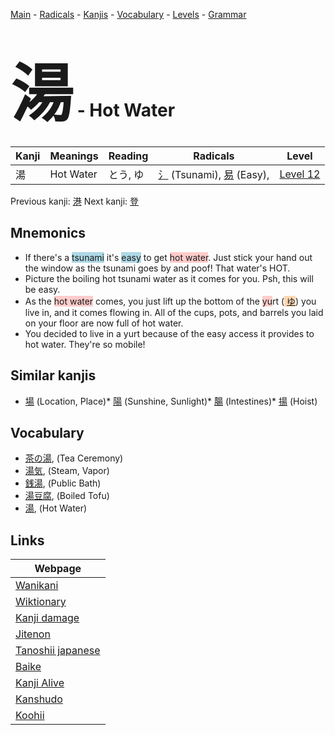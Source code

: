 <style> bigfont {font-size: 100px}</style>
[Main](../index.md) -
[Radicals](../radicals.md) -
[Kanjis](../kanjis.md) -
[Vocabulary](../vocabulary.md) -
[Levels](../levels.md) -
[Grammar](../grammar.md)
# <bigfont> 湯</bigfont> - Hot Water 

| Kanji | Meanings | Reading | Radicals | Level |
| --- | --- | --- | --- | --- |
| 湯 | Hot Water | とう, ゆ | [氵](../radicals/氵.md) (Tsunami), [易](../radicals/易.md) (Easy),  | [Level 12](../levels/wk_level12.md) |

Previous kanji: [港](港.md) Next kanji: [登](登.md) 

## Mnemonics
 * If there's a <span style="background-color:#ADD8E6"> tsunami</span> it's <span style="background-color:#ADD8E6"> easy</span> to get <span style="background-color:#ffcccb"> hot water</span>. Just stick your hand out the window as the tsunami goes by and poof! That water's HOT.
* Picture the boiling hot tsunami water as it comes for you. Psh, this will be easy.
* As the <span style="background-color:#ffcccb"> hot water</span> comes, you just lift up the bottom of the <span style="background-color:#ffcccb"> yu</span>rt (<span style="background-color:#fed8b1"> [ゆ](https://jisho.org/search/ゆ)</span>) you live in, and it comes flowing in. All of the cups, pots, and barrels you laid on your floor are now full of hot water.
* You decided to live in a yurt because of the easy access it provides to hot water. They're so mobile!


## Similar kanjis
 * [場](場.md) (Location, Place)* [陽](陽.md) (Sunshine, Sunlight)* [腸](腸.md) (Intestines)* [揚](揚.md) (Hoist)


## Vocabulary
 * [茶の湯](../vocabulary/湯.md), (Tea Ceremony)
* [湯気](../vocabulary/湯.md), (Steam, Vapor)
* [銭湯](../vocabulary/湯.md), (Public Bath)
* [湯豆腐](../vocabulary/湯.md), (Boiled Tofu)
* [湯](../vocabulary/湯.md), (Hot Water)



## Links 

| Webpage |
| --- |
| [Wanikani          ](https://www.wanikani.com/kanji/湯) |
| [Wiktionary        ](https://en.wiktionary.org/wiki/湯) |
| [Kanji damage      ](http://www.kanjidamage.com/kanji/search?utf8=✓&q=湯) |
| [Jitenon           ](https://jitenon.com/kanji/湯) |
| [Tanoshii japanese ](https://www.tanoshiijapanese.com/dictionary/kanji.cfm?k=湯) |
| [Baike             ](https://baike.baidu.com/item/湯) |
| [Kanji Alive       ](https://app.kanjialive.com/湯) |
| [Kanshudo          ](https://www.kanshudo.com/searchmn?q=湯) |
| [Koohii            ](https://kanji.koohii.com/study/kanji/湯) |
